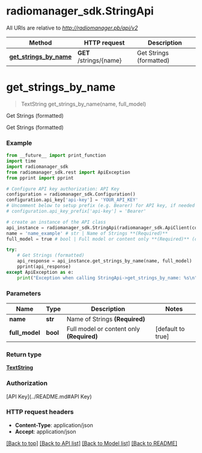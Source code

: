 # radiomanager_sdk.StringApi

All URIs are relative to *http://radiomanager.pb/api/v2*

Method | HTTP request | Description
------------- | ------------- | -------------
[**get_strings_by_name**](StringApi.md#get_strings_by_name) | **GET** /strings/{name} | Get Strings (formatted)


# **get_strings_by_name**
> TextString get_strings_by_name(name, full_model)

Get Strings (formatted)

Get Strings (formatted)

### Example 
```python
from __future__ import print_function
import time
import radiomanager_sdk
from radiomanager_sdk.rest import ApiException
from pprint import pprint

# Configure API key authorization: API Key
configuration = radiomanager_sdk.Configuration()
configuration.api_key['api-key'] = 'YOUR_API_KEY'
# Uncomment below to setup prefix (e.g. Bearer) for API key, if needed
# configuration.api_key_prefix['api-key'] = 'Bearer'

# create an instance of the API class
api_instance = radiomanager_sdk.StringApi(radiomanager_sdk.ApiClient(configuration))
name = 'name_example' # str | Name of Strings **(Required)**
full_model = true # bool | Full model or content only **(Required)** (default to true)

try: 
    # Get Strings (formatted)
    api_response = api_instance.get_strings_by_name(name, full_model)
    pprint(api_response)
except ApiException as e:
    print("Exception when calling StringApi->get_strings_by_name: %s\n" % e)
```

### Parameters

Name | Type | Description  | Notes
------------- | ------------- | ------------- | -------------
 **name** | **str**| Name of Strings **(Required)** | 
 **full_model** | **bool**| Full model or content only **(Required)** | [default to true]

### Return type

[**TextString**](TextString.md)

### Authorization

[API Key](../README.md#API Key)

### HTTP request headers

 - **Content-Type**: application/json
 - **Accept**: application/json

[[Back to top]](#) [[Back to API list]](../README.md#documentation-for-api-endpoints) [[Back to Model list]](../README.md#documentation-for-models) [[Back to README]](../README.md)

